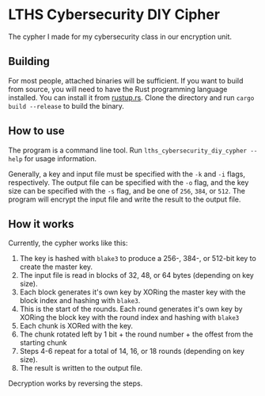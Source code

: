 # LTHS Cybersecurity DIY Cipher

The cypher I made for my cybersecurity class in our encryption unit.

## Building

For most people, attached binaries will be sufficient. If you want to build from source, you will need to have the Rust programming language installed. You can install it from [rustup.rs](https://rustup.rs/). Clone the directory and run `cargo build --release` to build the binary.

## How to use

The program is a command line tool. Run `lths_cybersecurity_diy_cypher --help` for usage information.

Generally, a key and input file must be specified with the `-k` and `-i` flags, respectively. The output file can be specified with the `-o` flag, and the key size can be specified with the `-s` flag, and be one of `256`, `384`, or `512`. The program will encrypt the input file and write the result to the output file.

## How it works

Currently, the cypher works like this:

1. The key is hashed with `blake3` to produce a 256-, 384-, or 512-bit key to create the master key.
2. The input file is read in blocks of 32, 48, or 64 bytes (depending on key size).
3. Each block generates it's own key by XORing the master key with the block index and hashing with `blake3`.
4. This is the start of the rounds. Each round generates it's own key by XORing the block key with the round index and hashing with `blake3`
5. Each chunk is XORed with the key.
6. The chunk rotated left by 1 bit + the round number + the offest from the starting chunk
7. Steps 4-6 repeat for a total of 14, 16, or 18 rounds (depending on key size).
8. The result is written to the output file.

Decryption works by reversing the steps.
